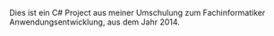Dies ist ein C# Project aus meiner Umschulung zum Fachinformatiker Anwendungsentwicklung, aus dem Jahr 2014.
